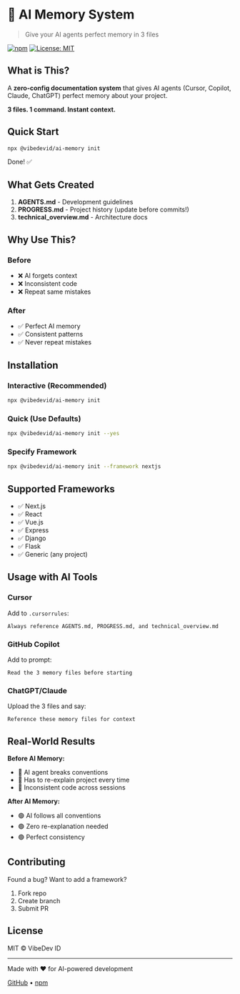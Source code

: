 # 🧠 AI Memory System

> Give your AI agents perfect memory in 3 files

[![npm](https://img.shields.io/npm/v/@vibedevid/ai-memory)](https://www.npmjs.com/package/@vibedevid/ai-memory)
[![License: MIT](https://img.shields.io/badge/License-MIT-yellow.svg)](https://opensource.org/licenses/MIT)

## What is This?

A **zero-config documentation system** that gives AI agents (Cursor, Copilot, Claude, ChatGPT) perfect memory about your project.

**3 files. 1 command. Instant context.**

## Quick Start

```bash
npx @vibedevid/ai-memory init
```

Done! ✅

## What Gets Created

1. **AGENTS.md** - Development guidelines
2. **PROGRESS.md** - Project history (update before commits!)
3. **technical_overview.md** - Architecture docs

## Why Use This?

### Before
- ❌ AI forgets context
- ❌ Inconsistent code
- ❌ Repeat same mistakes

### After
- ✅ Perfect AI memory
- ✅ Consistent patterns
- ✅ Never repeat mistakes

## Installation

### Interactive (Recommended)
```bash
npx @vibedevid/ai-memory init
```

### Quick (Use Defaults)
```bash
npx @vibedevid/ai-memory init --yes
```

### Specify Framework
```bash
npx @vibedevid/ai-memory init --framework nextjs
```

## Supported Frameworks

- ✅ Next.js
- ✅ React
- ✅ Vue.js
- ✅ Express
- ✅ Django
- ✅ Flask
- ✅ Generic (any project)

## Usage with AI Tools

### Cursor
Add to `.cursorrules`:
```
Always reference AGENTS.md, PROGRESS.md, and technical_overview.md
```

### GitHub Copilot
Add to prompt:
```
Read the 3 memory files before starting
```

### ChatGPT/Claude
Upload the 3 files and say:
```
Reference these memory files for context
```

## Real-World Results

**Before AI Memory:**
- 🔴 AI agent breaks conventions
- 🔴 Has to re-explain project every time
- 🔴 Inconsistent code across sessions

**After AI Memory:**
- 🟢 AI follows all conventions
- 🟢 Zero re-explanation needed
- 🟢 Perfect consistency

## Contributing

Found a bug? Want to add a framework?

1. Fork repo
2. Create branch
3. Submit PR

## License

MIT © VibeDev ID

---

Made with ❤️ for AI-powered development

[GitHub](https://github.com/vibedevid-vip/ai-memory) • [npm](https://www.npmjs.com/package/@vibedevid/ai-memory)
